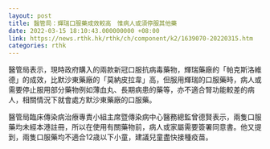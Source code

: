 ```yaml
---
layout: post
title: 醫管局：輝瑞口服藥成效較高　惟病人或須停服其他藥
date: 2022-03-15 18:10:43.000000000 +08:00
link: https://news.rthk.hk/rthk/ch/component/k2/1639070-20220315.htm
categories: rthk
---
```


醫管局表示，現時政府購入的兩款新冠口服抗病毒藥物，輝瑞藥廠的「帕克斯洛維德」的成效，比默沙東藥廠的「莫納皮拉韋」高，但服用輝瑞的口服藥時，病人或需要停止服用部分藥物例如薄血丸、長期病患的藥等，亦不適合腎功能較差的病人，相關情況下就會處方默沙東藥廠的口服藥。

醫管局臨床傳染病治療專責小組主席暨傳染病中心醫務總監曾德賢表示，兩隻口服藥均未經本港註冊，所以在使用有關藥物前，病人或家屬需要簽署同意書。他又提到，兩隻口服藥均不適合12歳以下小童，建議兒童盡快接種疫苗。
